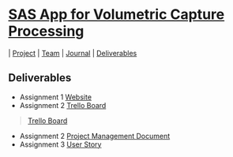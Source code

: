# [SAS App for Volumetric Capture Processing](https://teamz-comp523.github.io/vcp/index.html) 

| [Project](https://teamz-comp523.github.io/vcp/project.html) | [Team](https://teamz-comp523.github.io/vcp/team.html) | [Journal](https://teamz-comp523.github.io/vcp/journal.html) | [Deliverables](https://teamz-comp523.github.io/vcp/deliverables.html)

## Deliverables

* Assignment 1 [Website](https://teamz-comp523.github.io/vcp/index.html)
* Assignment 2 [Trello Board](https://trello.com/b/c7Rv1ji1/comp-523)
<blockquote class="trello-board-compact">
  <a href="https://trello.com/b/c7Rv1ji1/comp-523-team-z">Trello Board</a>
</blockquote>
<script src="https://p.trellocdn.com/embed.min.js"></script>

* Assignment 2 [Project Management Document](https://docs.google.com/document/d/1WPWbsO0q96TTaZ1N69Y4FiAHSALizMKX_jACyw22Blk/edit?usp=sharing)
* Assignment 3 [User Story](https://teamz-comp523.github.io/vcp/user_story.html)
